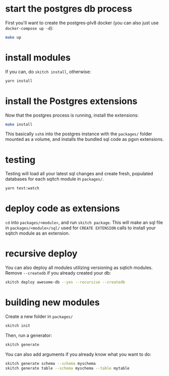 # start the postgres db process

First you'll want to create the postgres-plv8 docker (you can also just use `docker-compose up -d`):

```sh
make up
```

# install modules

If you can, do `skitch install`, otherwise:

```sh
yarn install
```

# install the Postgres extensions

Now that the postgres process is running, install the extensions:

```sh
make install
```

This basically `ssh`s into the postgres instance with the `packages/` folder mounted as a volume, and installs the bundled sql code as pgxn extensions.

# testing

Testing will load all your latest sql changes and create fresh, populated databases for each sqitch module in `packages/`.

```sh
yarn test:watch
```

# deploy code as extensions

`cd` into `packages/<module>`, and run `skitch package`. This will make an sql file in `packages/<module>/sql/` used for `CREATE EXTENSION` calls to install your sqitch module as an extension.

# recursive deploy

You can also deploy all modules utilizing versioning as sqtich modules. Remove `--createdb` if you already created your db:

```sh
skitch deploy awesome-db --yes --recursive --createdb
```

# building new modules

Create a new folder in `packages/`

```sh
skitch init
```

Then, run a generator:

```sh
skitch generate
```

You can also add arguments if you already know what you want to do:

```sh
skitch generate schema --schema myschema
skitch generate table --schema myschema --table mytable
```
